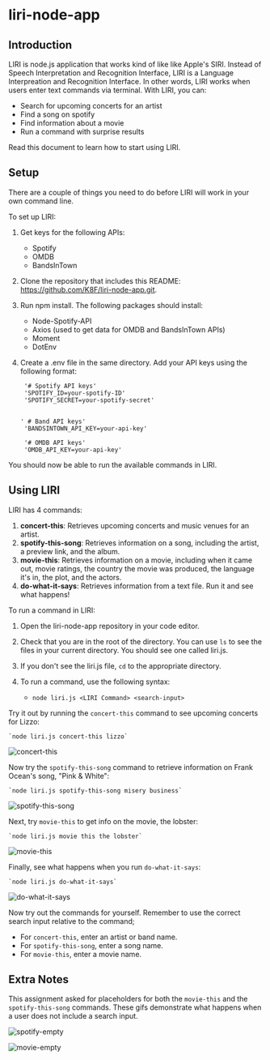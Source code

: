 # liri-node-app

## Introduction

LIRI is node.js application that works kind of like like Apple's SIRI. Instead of Speech Interpretation and Recognition Interface, LIRI is a Language Interpreation and Recognition Interface. In other words, LIRI works when users enter text commands via terminal. With LIRI, you can: 

* Search for upcoming concerts for an artist
* Find a song on spotify
* Find information about a movie
* Run a  command with surprise results

Read this document to learn how to start using LIRI. 

## Setup

There are a couple of things you need to do before LIRI will work in your own command line. 

To set up LIRI: 

1. Get keys for the following APIs: 
    
    * Spotify
    * OMDB
    * BandsInTown
    
1. Clone the repository that includes this README: https://github.com/K8F/liri-node-app.git. 
1. Run npm install. The following packages should install: 

    * Node-Spotify-API
    * Axios (used to get data for OMDB and BandsInTown APIs)
    * Moment
    * DotEnv
    
1. Create a .env file in the same directory. Add your API keys using the following format: 

        '# Spotify API keys'
        'SPOTIFY_ID=your-spotify-ID'
        'SPOTIFY_SECRET=your-spotify-secret'
        

       ' # Band API keys'
        'BANDSINTOWN_API_KEY=your-api-key'

        '# OMDB API keys'
        'OMDB_API_KEY=your-api-key'
        
You should now be able to run the available commands in LIRI. 

## Using LIRI

LIRI has 4 commands: 

1. **concert-this**:  Retrieves upcoming concerts and music venues for an artist. 
1. **spotify-this-song**: Retrieves information on a song, including the artist, a preview link, and the album.
1. **movie-this**: Retrieves information on a movie, including when it came out, movie ratings, the country the movie was produced, the language it's in, the  plot, and the actors. 
1. **do-what-it-says**: Retrieves information from a text file. Run it and see what happens!

To run a command in LIRI: 

1. Open the liri-node-app repository in your code editor.
1. Check that you are in the root of the directory.  You can use `ls` to see the files in your current directory. You should see one called liri.js. 
1. If you don't see the liri.js file, `cd` to the appropriate directory.
1. To run a command, use the following syntax: 
    
    * `node liri.js <LIRI Command> <search-input>`
    
Try it out by running the `concert-this` command to see upcoming concerts for Lizzo: 

    `node liri.js concert-this lizzo`

![concert-this](gifs/concert-this.gif)

 
Now try the `spotify-this-song` command to retrieve information on Frank Ocean's song, "Pink & White":

    `node liri.js spotify-this-song misery business`
    
![spotify-this-song](gifs/spotify-this-song.gif)

    
Next, try `movie-this` to get info on the movie, the lobster: 

    `node liri.js movie this the lobster`

![movie-this](gifs/movie-this.gif)


Finally, see what happens when you run `do-what-it-says`:

    `node liri.js do-what-it-says`

![do-what-it-says](gifs/do-what-it-says.gif)


Now try out the commands for yourself. Remember to use the correct search input relative to the command; 

* For `concert-this`, enter an artist or band name.
* For `spotify-this-song`, enter a song name.
* For `movie-this`, enter a movie name.


## Extra Notes

This assignment asked for placeholders for both the `movie-this` and the `spotify-this-song` commands. These gifs demonstrate what happens when a user does not include a search input. 

![spotify-empty](gifs/spotify-empty.gif)

![movie-empty](gifs/movie-empty.gif)






        

